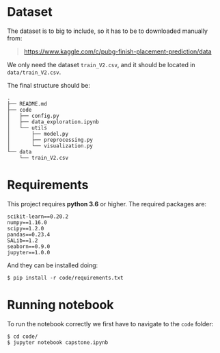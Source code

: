 # Dataset

The dataset is to big to include, so it has to be to downloaded manually from:

> https://www.kaggle.com/c/pubg-finish-placement-prediction/data

We only need the dataset `train_V2.csv`, and it should be located in `data/train_V2.csv`.

The final structure should be:

```
.
├── README.md
├── code
│   ├── config.py
│   ├── data_exploration.ipynb
│   └── utils
│       ├── model.py
│       ├── preprocessing.py
│       └── visualization.py
└── data
    └── train_V2.csv
```

# Requirements

This project requires **python 3.6** or higher. The required packages are:

```
scikit-learn==0.20.2
numpy==1.16.0
scipy==1.2.0
pandas==0.23.4
SALib==1.2
seaborn==0.9.0
jupyter==1.0.0
```

And they can be installed doing:

```
$ pip install -r code/requirements.txt
```

# Running notebook

To run the notebook correctly we first have to navigate to the `code` folder:

```
$ cd code/
$ jupyter notebook capstone.ipynb
```
